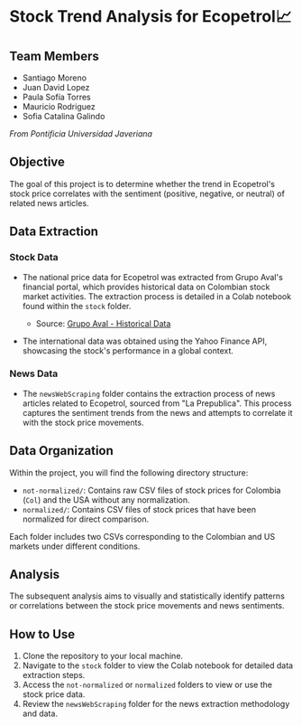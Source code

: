 # Stock Trend Analysis for Ecopetrol📈
## Team Members

- Santiago Moreno
- Juan David Lopez
- Paula Sofía Torres
- Mauricio Rodriguez
- Sofia Catalina Galindo

*From Pontificia Universidad Javeriana*

## Objective

The goal of this project is to determine whether the trend in Ecopetrol's stock price correlates with the sentiment (positive, negative, or neutral) of related news articles.

## Data Extraction

### Stock Data

- The national price data for Ecopetrol was extracted from Grupo Aval's financial portal, which provides historical data on Colombian stock market activities. The extraction process is detailed in a Colab notebook found within the `stock` folder.
  - Source: [Grupo Aval - Historical Data](https://www.grupoaval.com/wps/portal/grupo-aval/aval/portal-financiero/renta-variable/acciones-bolsa-colombia/datos-historicos)
  
- The international data was obtained using the Yahoo Finance API, showcasing the stock's performance in a global context.

### News Data

- The `newsWebScraping` folder contains the extraction process of news articles related to Ecopetrol, sourced from "La Prepublica". This process captures the sentiment trends from the news and attempts to correlate it with the stock price movements.

## Data Organization

Within the project, you will find the following directory structure:

- `not-normalized/`: Contains raw CSV files of stock prices for Colombia (`Col`) and the USA without any normalization.
- `normalized/`: Contains CSV files of stock prices that have been normalized for direct comparison.

Each folder includes two CSVs corresponding to the Colombian and US markets under different conditions.

## Analysis

The subsequent analysis aims to visually and statistically identify patterns or correlations between the stock price movements and news sentiments.

## How to Use

1. Clone the repository to your local machine.
2. Navigate to the `stock` folder to view the Colab notebook for detailed data extraction steps.
3. Access the `not-normalized` or `normalized` folders to view or use the stock price data.
4. Review the `newsWebScraping` folder for the news extraction methodology and data.


